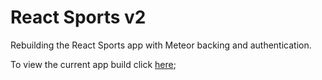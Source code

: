 # React Sports v2

Rebuilding the React Sports app with Meteor backing and authentication.

To view the current app build click [here](cryptic-reef-91472.herokuapp.com);
